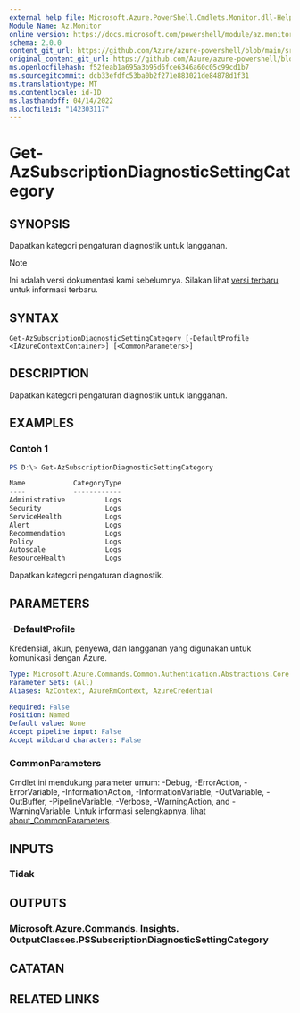 ```yaml
---
external help file: Microsoft.Azure.PowerShell.Cmdlets.Monitor.dll-Help.xml
Module Name: Az.Monitor
online version: https://docs.microsoft.com/powershell/module/az.monitor/get-azsubscriptiondiagnosticsettingcategory
schema: 2.0.0
content_git_url: https://github.com/Azure/azure-powershell/blob/main/src/Monitor/Monitor/help/Get-AzSubscriptionDiagnosticSettingCategory.md
original_content_git_url: https://github.com/Azure/azure-powershell/blob/main/src/Monitor/Monitor/help/Get-AzSubscriptionDiagnosticSettingCategory.md
ms.openlocfilehash: f52feab1a695a3b95d6fce6346a60c05c99cd1b7
ms.sourcegitcommit: dcb33efdfc53ba0b2f271e883021de84878d1f31
ms.translationtype: MT
ms.contentlocale: id-ID
ms.lasthandoff: 04/14/2022
ms.locfileid: "142303117"
---
```

# Get-AzSubscriptionDiagnosticSettingCategory

## SYNOPSIS
Dapatkan kategori pengaturan diagnostik untuk langganan.

> [!NOTE]
>Ini adalah versi dokumentasi kami sebelumnya. Silakan lihat [versi terbaru](/powershell/module/az.monitor/get-azsubscriptiondiagnosticsettingcategory) untuk informasi terbaru.

## SYNTAX

```
Get-AzSubscriptionDiagnosticSettingCategory [-DefaultProfile <IAzureContextContainer>] [<CommonParameters>]
```

## DESCRIPTION
Dapatkan kategori pengaturan diagnostik untuk langganan.

## EXAMPLES

### Contoh 1
```powershell
PS D:\> Get-AzSubscriptionDiagnosticSettingCategory

Name            CategoryType
----            ------------
Administrative          Logs
Security                Logs
ServiceHealth           Logs
Alert                   Logs
Recommendation          Logs
Policy                  Logs
Autoscale               Logs
ResourceHealth          Logs
```

Dapatkan kategori pengaturan diagnostik.

## PARAMETERS

### -DefaultProfile
Kredensial, akun, penyewa, dan langganan yang digunakan untuk komunikasi dengan Azure.

```yaml
Type: Microsoft.Azure.Commands.Common.Authentication.Abstractions.Core.IAzureContextContainer
Parameter Sets: (All)
Aliases: AzContext, AzureRmContext, AzureCredential

Required: False
Position: Named
Default value: None
Accept pipeline input: False
Accept wildcard characters: False
```

### CommonParameters
Cmdlet ini mendukung parameter umum: -Debug, -ErrorAction, -ErrorVariable, -InformationAction, -InformationVariable, -OutVariable, -OutBuffer, -PipelineVariable, -Verbose, -WarningAction, and -WarningVariable. Untuk informasi selengkapnya, lihat [about_CommonParameters](http://go.microsoft.com/fwlink/?LinkID=113216).

## INPUTS

### Tidak

## OUTPUTS

### Microsoft.Azure.Commands. Insights. OutputClasses.PSSubscriptionDiagnosticSettingCategory

## CATATAN

## RELATED LINKS
